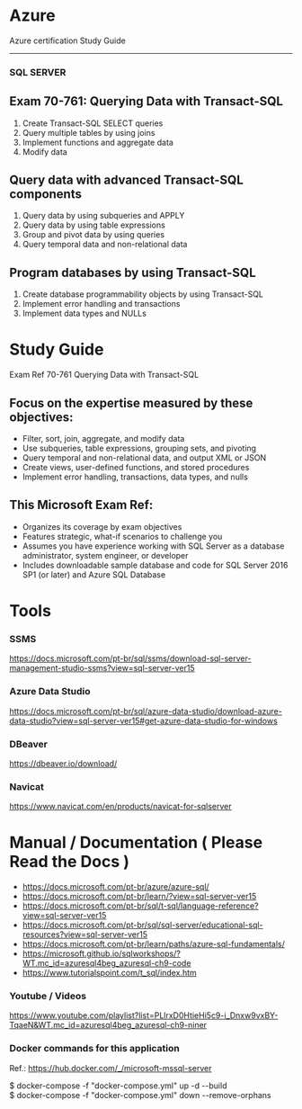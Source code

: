 # Azure
Azure certification Study Guide
___

### SQL SERVER
## Exam 70-761: Querying Data with Transact-SQL
1. Create Transact-SQL SELECT queries  
2. Query multiple tables by using joins
3. Implement functions and aggregate data 
4. Modify data 

## Query data with advanced Transact-SQL components 
1. Query data by using subqueries and APPLY 
2. Query data by using table expressions 
3. Group and pivot data by using queries 
4. Query temporal data and non-relational data 

## Program databases by using Transact-SQL
1. Create database programmability objects by using Transact-SQL 
2. Implement error handling and transactions 
3. Implement data types and NULLs 


# Study Guide
Exam Ref 70-761 Querying Data with Transact-SQL 

## Focus on the expertise measured by these objectives:

+ Filter, sort, join, aggregate, and modify data
+ Use subqueries, table expressions, grouping sets, and pivoting
+ Query temporal and non-relational data, and output XML or JSON
+ Create views, user-defined functions, and stored procedures
+ Implement error handling, transactions, data types, and nulls

## This Microsoft Exam Ref:

+ Organizes its coverage by exam objectives
+ Features strategic, what-if scenarios to challenge you
+ Assumes you have experience working with SQL Server as a database administrator,  system engineer, or developer
+ Includes downloadable sample database and code for SQL Server 2016 SP1 (or later) and Azure SQL Database


# Tools  
### SSMS
https://docs.microsoft.com/pt-br/sql/ssms/download-sql-server-management-studio-ssms?view=sql-server-ver15  

### Azure Data Studio
https://docs.microsoft.com/pt-br/sql/azure-data-studio/download-azure-data-studio?view=sql-server-ver15#get-azure-data-studio-for-windows  
### DBeaver
https://dbeaver.io/download/  

### Navicat
https://www.navicat.com/en/products/navicat-for-sqlserver  




# Manual / Documentation ( Please Read the Docs )
* https://docs.microsoft.com/pt-br/azure/azure-sql/  
* https://docs.microsoft.com/pt-br/learn/?view=sql-server-ver15  
* https://docs.microsoft.com/pt-br/sql/t-sql/language-reference?view=sql-server-ver15  
* https://docs.microsoft.com/pt-br/sql/sql-server/educational-sql-resources?view=sql-server-ver15
* https://docs.microsoft.com/pt-br/learn/paths/azure-sql-fundamentals/  
* https://microsoft.github.io/sqlworkshops/?WT.mc_id=azuresql4beg_azuresql-ch9-code  
* https://www.tutorialspoint.com/t_sql/index.htm  

### Youtube / Videos
https://www.youtube.com/playlist?list=PLlrxD0HtieHi5c9-i_Dnxw9vxBY-TqaeN&WT.mc_id=azuresql4beg_azuresql-ch9-niner


### Docker commands for this application
Ref.: https://hub.docker.com/_/microsoft-mssql-server    



$ docker-compose -f "docker-compose.yml" up -d --build  
$ docker-compose -f "docker-compose.yml" down --remove-orphans

